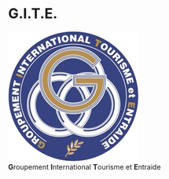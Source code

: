 # G.I.T.E.

![GITE Logo](https://github.com/le-GITE/.github/blob/main/logo_GITE.png?raw=true)  
**G**roupement **I**nternational **T**ourisme et **E**ntraide 
